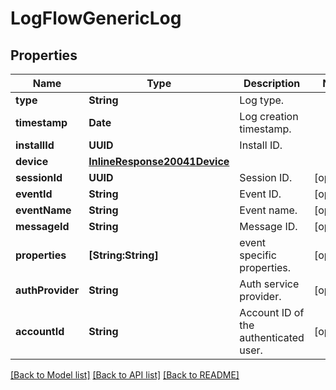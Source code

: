 # LogFlowGenericLog

## Properties
Name | Type | Description | Notes
------------ | ------------- | ------------- | -------------
**type** | **String** | Log type.  | 
**timestamp** | **Date** | Log creation timestamp.  | 
**installId** | **UUID** | Install ID.  | 
**device** | [**InlineResponse20041Device**](InlineResponse20041Device.md) |  | 
**sessionId** | **UUID** | Session ID.  | [optional] 
**eventId** | **String** | Event ID.  | [optional] 
**eventName** | **String** | Event name.  | [optional] 
**messageId** | **String** | Message ID.  | [optional] 
**properties** | **[String:String]** | event specific properties.  | [optional] 
**authProvider** | **String** | Auth service provider.  | [optional] 
**accountId** | **String** | Account ID of the authenticated user.  | [optional] 

[[Back to Model list]](../README.md#documentation-for-models) [[Back to API list]](../README.md#documentation-for-api-endpoints) [[Back to README]](../README.md)



